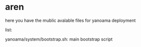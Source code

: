 aren
====

here you have the mublic avalable files for 
yanoama deployment


list:

yanoama/system/bootstrap.sh: main bootstrap script
